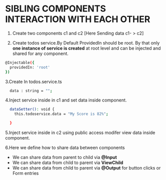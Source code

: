 
# SIBLING COMPONENTS INTERACTION WITH EACH OTHER


1. Create two components c1 and c2 [Here Sending data  c1- > c2]


2. Create todos service.By Default ProvidedIn should be root. By that only **one instance of service is created** at root level and can be injected and shared for any component.
```bash
@Injectable({
  providedIn: 'root'
})
```


3.Create In todos.service.ts
```bash
  data : string = "";
```

4.Inject service inside in c1 and set data inside component.
```bash
  dataSetter(): void {
    this.todoservice.data = "My Score is 82%";

  }
  ```

5.Inject service inside in c2 using public access modifer view data inside component.


6.Here we define how to share data between components 
 - We can share data from parent to child via **@Input**
 - We can share data from child to parent via **ViewChild**
 - We can share data from child to parent via **@Output** for button clicks or Form entries
